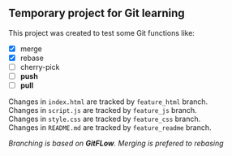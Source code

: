 ## Temporary project for Git learning
This project was created to test some Git functions like: 
- [x] merge 
- [x] rebase 
- [ ] cherry-pick 
- [ ] **push** 
- [ ] **pull**

Changes in `index.html` are tracked by `feature_html` branch.  
Changes in `script.js` are tracked by `feature_js` branch.  
Changes in `style.css` are tracked by `feature_css` branch.  
Changes in `README.md` are tracked by `feature_readme` branch.  

*Branching is based on **GitFLow**.*
*Merging is prefered to rebasing*